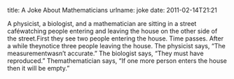 title: A Joke About Mathematicians
urlname: joke
date: 2011-02-14T21:21

A physicist, a biologist, and a mathematician are sitting in a street caféwatching people entering and leaving the house on the other side of the street.First they see two people entering the house. Time passes. After a while theynotice three people leaving the house. The physicist says, &ldquo;The measurementwasn&#x02bc;t accurate.&rdquo; The biologist says, &ldquo;They must have reproduced.&rdquo; Themathematician says, &ldquo;If one more person enters the house then it will be empty.&rdquo;